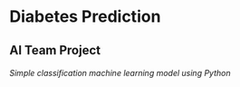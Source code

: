 # Diabetes Prediction
## AI Team Project
###### Simple classification machine learning model using Python
